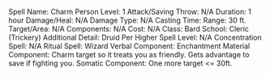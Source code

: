 
Spell Name: Charm Person
Level: 1
Attack/Saving Throw: N/A
Duration: 1 hour
Damage/Heal: N/A
Damage Type: N/A
Casting Time: 
Range: 30 ft.
Target/Area: N/A
Components: N/A
Cost: N/A
Class: Bard
School:  Cleric (Trickery)
Additional Detail:  Druid
Per Higher Spell Level: N/A
Concentration Spell: N/A
Ritual Spell:  Wizard
Verbal Component: Enchantment
Material Component: Charm target so it treats you as friendly. Gets advantage to save if fighting you.
Somatic Component: One more target <= 30ft.
